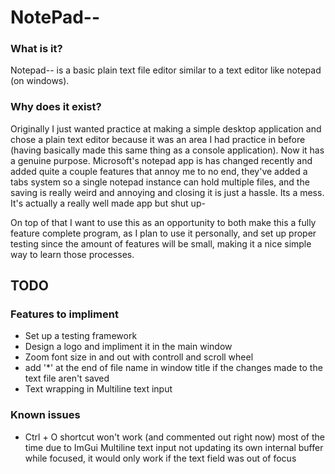 # NotePad--
### What is it?
Notepad-- is a basic plain text file editor similar to a text editor like notepad (on windows). 

### Why does it exist?
Originally I just wanted practice at making a simple desktop application and chose a plain text editor because it was an area I had practice in before (having basically made this same thing as a console application). Now it has a genuine purpose. Microsoft's notepad app is has changed recently and added quite a couple features that annoy me to no end, they've added a tabs system so a single notepad instance can hold multiple files, and the saving is really weird and annoying and closing it is just a hassle. Its a mess. It's actually a really well made app but shut up-

On top of that I want to use this as an opportunity to both make this a fully feature complete program, as I plan to use it personally, and set up proper testing since the amount of features will be small, making it a nice simple way to learn those processes.

## TODO
### Features to impliment
- Set up a testing framework
- Design a logo and impliment it in the main window
- Zoom font size in and out with controll and scroll wheel
- add '*' at the end of file name in window title if the changes made to the text file aren't saved
- Text wrapping in Multiline text input

### Known issues
- Ctrl + O shortcut won't work (and commented out right now) most of the time due to ImGui Multiline text input not updating its own internal buffer while focused, it would only work if the text field was out of focus
